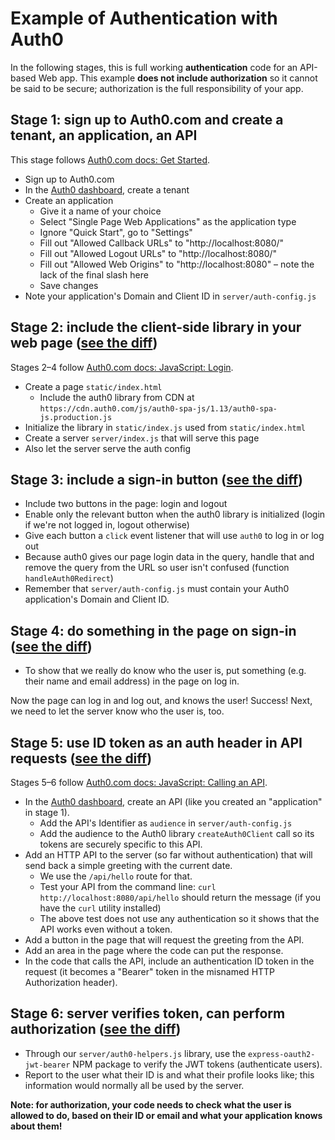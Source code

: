# Example of Authentication with Auth0

In the following stages, this is full working **authentication** code for an API-based Web app. This example **does not include authorization** so it cannot be said to be secure; authorization is the full responsibility of your app.

## Stage 1: sign up to Auth0.com and create a tenant, an application, an API

This stage follows [Auth0.com docs: Get Started](https://auth0.com/docs/get-started).

* Sign up to Auth0.com
* In the [Auth0 dashboard](https://manage.auth0.com/dashboard), create a tenant
* Create an application
  * Give it a name of your choice
  * Select "Single Page Web Applications" as the application type
  * Ignore "Quick Start", go to "Settings"
  * Fill out "Allowed Callback URLs" to "http://localhost:8080/"
  * Fill out "Allowed Logout URLs" to "http://localhost:8080/"
  * Fill out "Allowed Web Origins" to "http://localhost:8080" – note the lack of the final slash here
  * Save changes
* Note your application's Domain and Client ID in `server/auth-config.js`

## Stage 2: include the client-side library in your web page ([see the diff](https://github.com/portsoc/auth0-example/commit/stage-2))

Stages 2–4 follow [Auth0.com docs: JavaScript: Login](https://auth0.com/docs/quickstart/spa/vanillajs).

* Create a page `static/index.html`
  * Include the auth0 library from CDN at `https://cdn.auth0.com/js/auth0-spa-js/1.13/auth0-spa-js.production.js`
* Initialize the library in `static/index.js` used from `static/index.html`
* Create a server `server/index.js` that will serve this page
* Also let the server serve the auth config

## Stage 3: include a sign-in button ([see the diff](https://github.com/portsoc/auth0-example/commit/stage-3))

* Include two buttons in the page: login and logout
* Enable only the relevant button when the auth0 library is initialized (login if we're not logged in, logout otherwise)
* Give each button a `click` event listener that will use `auth0` to log in or log out
* Because auth0 gives our page login data in the query, handle that and remove the query from the URL so user isn't confused (function `handleAuth0Redirect`)
* Remember that `server/auth-config.js` must contain your Auth0 application's Domain and Client ID.

## Stage 4: do something in the page on sign-in ([see the diff](https://github.com/portsoc/auth0-example/commit/stage-4))

* To show that we really do know who the user is, put something (e.g. their name and email address) in the page on log in.

Now the page can log in and log out, and knows the user! Success! Next, we need to let the server know who the user is, too.

## Stage 5: use ID token as an auth header in API requests ([see the diff](https://github.com/portsoc/auth0-example/commit/stage-5))

Stages 5–6 follow [Auth0.com docs: JavaScript: Calling an API](https://auth0.com/docs/quickstart/spa/vanillajs/02-calling-an-api).

* In the [Auth0 dashboard](https://manage.auth0.com/dashboard), create an API (like you created an "application" in stage 1).
  * Add the API's Identifier as `audience` in `server/auth-config.js`
  * Add the audience to the Auth0 library `createAuth0Client` call so its tokens are securely specific to this API.
* Add an HTTP API to the server (so far without authentication) that will send back a simple greeting with the current date.
  * We use the `/api/hello` route for that.
  * Test your API from the command line: `curl http://localhost:8080/api/hello` should return the message (if you have the `curl` utility installed)
  * The above test does not use any authentication so it shows that the API works even without a token.
* Add a button in the page that will request the greeting from the API.
* Add an area in the page where the code can put the response.
* In the code that calls the API, include an authentication ID token in the request (it becomes a "Bearer" token in the misnamed HTTP Authorization header).

## Stage 6: server verifies token, can perform authorization ([see the diff](https://github.com/portsoc/auth0-example/commit/stage-6))

* Through our `server/auth0-helpers.js` library, use the `express-oauth2-jwt-bearer` NPM package to verify the JWT tokens (authenticate users).
* Report to the user what their ID is and what their profile looks like; this information would normally all be used by the server.

**Note: for authorization, your code needs to check what the user is allowed to do, based on their ID or email and what your application knows about them!**
